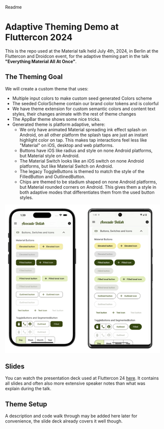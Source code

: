 Readme

# Adaptive Theming Demo at Fluttercon 2024

This is the repo used at the Material talk held July 4th, 2024, in Berlin at the Fluttercon and Droidcon event, for the adaptive theming part in the talk **"Everything Material All At Once"**.

## The Theming Goal

We will create a custom theme that uses: 

* Multiple input colors to make custom seed generated Colors scheme
* The seeded ColorScheme contain our brand color tokens and is colorful
* We have theme extension for custom semantic colors and content text styles, their changes animate with the rest of theme changes
* The AppBar theme shows some nice tricks.
* Generated theme is platform adaptive, where:   
  * We only have animated Material spreading ink effect splash on Android, on all other platform the splash taps are just an instant highlight color on tap. This makes tap interactions feel less like "Material" on iOS, desktop and web platforms.
  * Buttons have iOS like radius and style on none Android platforms, but Material style on Android.
  * The Material Switch looks like an iOS switch on none Android platforms, but like Material Switch on Android.
  * The legacy ToggleButtons is themed to match the style of the FilledButton and OutlinedButton.
  * Chips are themed to be stadium shaped on none Android platforms, but Material rounded corners on Android. This gives them a style in both adaptive modes that differentiates them from the used button styles.


<img src="https://raw.githubusercontent.com/rydmike/theming_workshop/master/doc_images/avo-target.png" alt="avo-target"/>

## Slides

You can watch the presentation deck used at Fluttercon 24 [here](https://docs.google.com/presentation/d/1-JH1vDJAjbj4XK-qb7le9hT7R-I_CW7THtPPUorJsTU/edit?usp=sharing). It contains all slides and often also more extensive speaker notes than what was explain during the talk.

## Theme Setup

A description and code walk through may be added here later for convenience, the slide deck already covers it well though. 